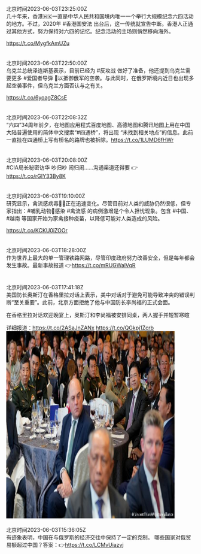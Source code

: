 北京时间2023-06-03T23:25:00Z<br>几十年来，香港🇭🇰一直是中华人民共和国境内唯一一个举行大规模纪念六四活动的地方。不过，2020年 #香港国安法 出台后，这一传统就宣告中断。香港人正通过其他方式，努力保持对六四的记忆。纪念活动的主场则悄然移向海外。

https://t.co/MygfkAmUZu<br><br><br>北京时间2023-06-03T22:50:00Z<br>乌克兰总统泽连斯基表示，目前已经为 #反攻战 做好了准备，他还提到乌克兰需要更多 #爱国者导弹 🚀以抵御俄军的空袭。与此同时，在俄罗斯境内近日也出现多起空袭事件，但乌克兰方面否认与之有关。

https://t.co/6yoagZ8CsE<br><br><br>北京时间2023-06-03T22:08:32Z<br>“六四”34周年前夕，在地图应用程式百度地图、高德地图和腾讯地图上用在中国大陆普遍使用的简体中文搜索“#四通桥”，将出现 “未找到相关地点”的信息。此前一直挂在四通桥上写有桥名的路牌也被拆除。https://t.co/1LUMD6fHWr<br><br><br>北京时间2023-06-03T20:08:00Z<br>#CIA局长秘密访华 吵归吵 闹归闹……沟通渠道还得要 👉https://t.co/rGIY33By8K<br><br><br>北京时间2023-06-03T19:10:00Z<br>研究显示，禽流感病毒🐓🦠正在迅速变化。尽管目前对人类的威胁仍然很低，但专家指出：#哺乳动物🦭感染 #禽流感 的病例激增是个令人担忧现象。包含 #中国、#越南 等国家开始为家禽接种疫苗，以降低可能对人类造成的风险。

https://t.co/KCKU0iZOOr<br><br><br>北京时间2023-06-03T18:28:00Z<br>作为世界上最大的单一管理铁路网路，尽管印度政府努力改善安全，但是每年都会发生事故。最新事故报道 👉https://t.co/mRUGWalVqR<br><br><br>北京时间2023-06-03T17:41:18Z<br>美国防长奥斯汀在香格里拉对话上表示，美中对话对于避免可能导致冲突的错误判断“至关重要”。此前，北京方面拒绝了他与中国防长李尚福的正式会面。

在香格里拉对话欢迎晚宴上，奥斯汀和李尚福被安排同桌，两人握手并短暂寒暄

详细报道：https://t.co/2ASaJnZANx https://t.co/QGkpj1Zcrb<br><img src='/temp/image/2023/t-Month-6/1664930245923729409_0.jpg' width='450' height='500'><br><br>北京时间2023-06-03T15:36:05Z<br>有迹象表明，中国在与俄罗斯的经济交往中保持了一定的克制。
哪些国家对俄贸易额超过中国？答案：👉https://t.co/LCMvUiazvj<br><br><br>